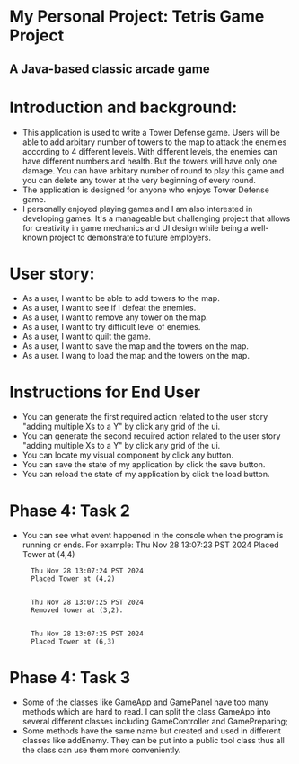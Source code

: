 # My Personal Project: Tetris Game Project

## A Java-based classic arcade game

# Introduction and background:
- This application is used to write a Tower Defense game. Users will be able to add arbitary number of towers to the map to attack the enemies according to 4 different levels. With different levels, the enemies can have different numbers and health. But the towers will have only one damage. You can have arbitary number of round to play this game and you can delete any tower at the very beginning of every round.
- The application is designed for anyone who enjoys Tower Defense game.
- I personally enjoyed playing games and I am also interested in developing games. It's a manageable but challenging project that allows for creativity in game mechanics and UI design while being a well-known project to demonstrate to future employers.

# User story:
- As a user, I want to be able to add towers to the map.
- As a user, I want to see if I defeat the enemies.
- As a user, I want to remove any tower on the map.
- As a user, I want to try difficult level of enemies.
- As a user, I want to quilt the game.
- As a user, I want to save the map and the towers on the map.
- As a user. I wang to load the map and the towers on the map.

# Instructions for End User

- You can generate the first required action related to the user story "adding multiple Xs to a Y" by click any grid of the ui.
- You can generate the second required action related to the user story "adding multiple Xs to a Y" by click any grid of the ui.
- You can locate my visual component by click any button.
- You can save the state of my application by click the save button.
- You can reload the state of my application by click the load button.

# Phase 4: Task 2
- You can see what event happened in the console when the program is running or ends. For example:
        Thu Nov 28 13:07:23 PST 2024
        Placed Tower at (4,4)


        Thu Nov 28 13:07:24 PST 2024
        Placed Tower at (4,2)


        Thu Nov 28 13:07:25 PST 2024
        Removed tower at (3,2).


        Thu Nov 28 13:07:25 PST 2024
        Placed Tower at (6,3)

# Phase 4: Task 3
- Some of the classes like GameApp and GamePanel have too many methods which are hard to read.
I can split the class GameApp into several different classes including GameController and GamePreparing;
- Some methods have the same name but created and used in different classes like addEnemy. They can be put into a public tool class   thus all the class can use them more conveniently. 